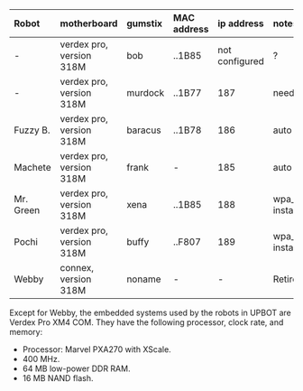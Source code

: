 | **Robot** |     **motherboard**   |      **gumstix**      | **MAC address** | **ip address** |         **notes**       |
|:----------|:----------------------|:----------------------|:----------------|:---------------|:------------------------|
|   -             |  verdex pro, version 318M | bob | ..1B85 | not configured | ? |
|   -             |  verdex pro, version 318M | murdock | ..1B77 | 187 | needs reflash |
|  Fuzzy B.  |  verdex pro, version 318M | baracus | ..1B78 | 186  |  auto wlan0 working |
|  Machete |  verdex pro, version 318M | frank | - | 185 | auto wlan0 working |
|  Mr. Green      |  verdex pro, version 318M | xena | ..1B85 | 188 |  wpa\_supplicant.conf installed.             |
| Pochi  | verdex pro, version 318M | buffy | ..F807 | 189 | wpa\_supplicant.conf installed. |
|  Webby     |  connex, version 318M     | noname | -  | -  |  Retired |

Except for Webby, the embedded systems used by the robots in UPBOT are Verdex Pro XM4 COM.  They have the following processor, clock rate, and memory:

  * Processor: Marvel PXA270 with XScale.
  * 400 MHz.
  * 64 MB low-power DDR RAM.
  * 16 MB NAND flash.